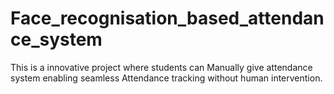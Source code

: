 # Face_recognisation_based_attendance_system
This is a innovative project where students can Manually give attendance system enabling seamless Attendance tracking without human intervention. 
